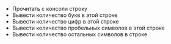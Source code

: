  - Прочитать с консоли строку
 - Вывести количество букв в этой строке
 - Вывести количество цифр в этой строке
 - Вывести количество пробельных символов в этой строке
 - Вывести количество остальных символов в строке